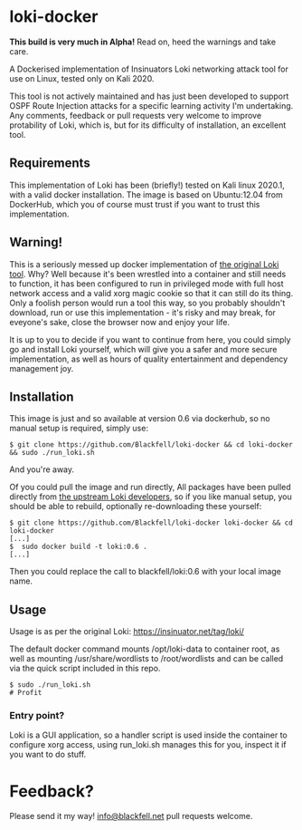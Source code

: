 # loki-docker

**This build is very much in Alpha!** Read on, heed the warnings and take care.

A Dockerised implementation of Insinuators Loki networking attack tool for use on Linux, tested only on Kali 2020.

This tool is not actively maintained and has just been developed to support OSPF Route Injection attacks for a specific learning activity I'm undertaking. Any comments, feedback or pull requests very welcome to improve protability of Loki, which is, but for its difficulty of installation, an excellent tool. 

## Requirements

This implementation of Loki has been (briefly!) tested on Kali linux 2020.1, with a valid docker installation. The image is based on Ubuntu:12.04 from DockerHub, which you of course must trust if you want to trust this implementation. 

## Warning!

This is a seriously messed up docker implementation of [the original Loki tool](https://insinuator.net/tag/loki/). Why? Well because it's been wrestled into a container and still needs to function, it has been configured to run in privileged mode with full host network access and a valid xorg magic cookie so that it can still do its thing. Only a foolish person would run a tool this way, so you probably shouldn't download, run or use this implementation - it's risky and may break, for eveyone's sake, close the browser now and enjoy your life. 

It is up to you to decide if you want to continue from here, you could simply go and install Loki yourself, which will give you a safer and more secure implementation, as well as hours of quality entertainment and dependency management joy. 

## Installation

This image is just and so available at version 0.6 via dockerhub, so no manual setup is required, simply use:

```
$ git clone https://github.com/Blackfell/loki-docker && cd loki-docker && sudo ./run_loki.sh
```

And you're away. 

Of you could pull the image and run directly, All packages have been pulled directly from [the upstream Loki developers](https://insinuator.net/tag/loki/), so if you like manual setup, you should be able to rebuild, optionally re-downloading these yourself:

```
$ git clone https://github.com/Blackfell/loki-docker loki-docker && cd loki-docker
[...]
$  sudo docker build -t loki:0.6 . 
[...]
```

Then you could replace the call to blackfell/loki:0.6 with your local image name. 

## Usage 

Usage is as per the original Loki: 
https://insinuator.net/tag/loki/

The default docker command mounts /opt/loki-data to container root, as well as mounting /usr/share/wordlists to /root/wordlists and can be called via the quick script included in this repo. 

```
$ sudo ./run_loki.sh
# Profit
```
### Entry point?
Loki is a GUI application, so a handler script is used inside the container to configure xorg access, using run_loki.sh manages this for you, inspect it if you want to do stuff.

# Feedback?

Please send it my way! info@blackfell.net pull requests welcome.
